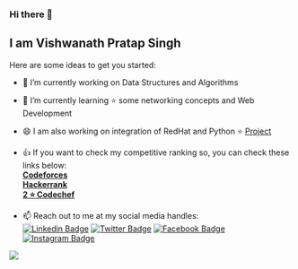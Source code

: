 ### Hi there 👋
<style>
  body{
    background-image url("images.jpeg");
  }
  </style>
<h2>I am Vishwanath Pratap Singh</h2>
<!--
**vishnupsingh523/vishnupsingh523** is a ✨ _special_ ✨ repository because its `README.md` (this file) appears on your GitHub profile.
-->
Here are some ideas to get you started:

- :telescope: I’m currently working on Data Structures and Algorithms
- 🌱 I’m currently learning :star: some networking concepts and Web Development
- :smile: I am also working on integration of RedHat and Python :star:
<a href="https://github.com/vishnupsingh523/Ddecoders_RedHat">Project</a>
- 👍 If you want to check my competitive ranking so, you can check these links below:<br>
<a href= "https://codeforces.com/profile/vishnupsingh523"><b>Codeforces</b></a><br>
<a href= "https://www.hackerrank.com/vishnupsingh523"><b>Hackerrank</b></a><br>
<a href = "https://www.codechef.com/users/vishnupsingh52"><b>2 :star: Codechef</b></a>


- :mailbox: Reach out to me at my social media handles: <br>
[![Linkedin Badge](https://img.shields.io/badge/-VishwanathPratapSingh-blue?style=flat-square&logo=Linkedin&logoColor=white&link=https://www.linkedin.com/in/vishwanathpratapsingh)](https://www.linkedin.com/in/vishwanathpratapsingh/) [![Twitter Badge](https://img.shields.io/badge/-@vishnupsingh522-1ca0f1?style=flat-square&labelColor=1ca0f1&logo=twitter&logoColor=white&link=https://twitter.com/vishnupsingh522)](https://twitter.com/vishnupsingh522) [![Facebook Badge](https://img.shields.io/badge/-@VishwanathPratapSingh-3b5998?style=flat-square&labelColor=3b5998&logo=facebook&logoColor=white&link=https://https://www.facebook.com/vishwanath.pratapsingh.5055)](https://www.facebook.com/vishwanath.pratapsingh.5055) [![Instagram Badge](https://img.shields.io/badge/-@viswanath1926-D7008A?style=flat-square&labelColor=D7008A&logo=Instagram&logoColor=white&link=https://www.instagram.com/vishwanath1926/)](https://www.instagram.com/vishwanath1926/)


<img src="https://github-readme-stats.vercel.app/api?username=vishnupsingh523&&show_icons=true&title_color=ffffff&icon_color=bb2acf&text_color=daf7dc&bg_color=2f2519">
